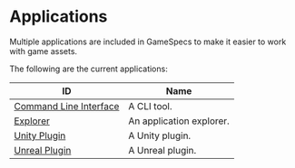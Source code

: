 Applications
===
Multiple applications are included in GameSpecs to make it easier to work with game assets.

The following are the current applications:

| ID                                               | Name
| --                                               | --  
| [Command Line Interface](Command%20Line%20Interface/Readme.md)| A CLI tool.
| [Explorer](Explorer/Readme.md)                   | An application explorer.
| [Unity Plugin](Unity%20Plugin/Readme.md)         | A Unity plugin.
| [Unreal Plugin](Unreal%20Plugin/Readme.md)       | A Unreal plugin.
